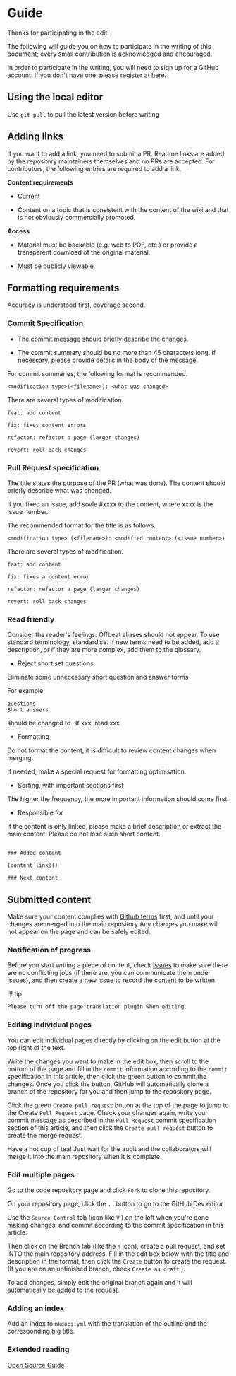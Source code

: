 # Guide

Thanks for participating in the edit!

The following will guide you on how to participate in the writing of this document; every small contribution is acknowledged and encouraged.

In order to participate in the writing, you will need to sign up for a GitHub account. If you don't have one, please register at [here](https://github.com/signup).

## Using the local editor

Use `git pull` to pull the latest version before writing

## Adding links

If you want to add a link, you need to submit a PR. Readme links are added by the repository maintainers themselves and no PRs are accepted.
For contributors, the following entries are required to add a link.

**Content requirements**

* Current

* Content on a topic that is consistent with the content of the wiki and that is not obviously commercially promoted.

**Access**

* Material must be backable (e.g. web to PDF, etc.) or provide a transparent download of the original material.

* Must be publicly viewable.

## Formatting requirements

Accuracy is understood first, coverage second.

### Commit Specification

* The commit message should briefly describe the changes.

* The commit summary should be no more than 45 characters long. If necessary, please provide details in the body of the message.

For commit summaries, the following format is recommended.

```
<modification type>(<filename>): <what was changed>
```

There are several types of modification.

    feat: add content

    fix: fixes content errors

    refactor: refactor a page (larger changes)

    revert: roll back changes

### Pull Request specification

The title states the purpose of the PR (what was done). The content should briefly describe what was changed.

If you fixed an issue, add sovle #xxxx to the content, where xxxx is the issue number.

The recommended format for the title is as follows.

```
<modification type> (<filename>): <modified content> (<issue number>)
```

There are several types of modification.

    feat: add content

    fix: fixes a content error

    refactor: refactor a page (larger changes)

    revert: roll back changes

### Read friendly

Consider the reader's feelings. Offbeat aliases should not appear. To use standard terminology, standardise. If new terms need to be added, add a description, or if they are more complex, add them to the glossary.

* Reject short set questions

Eliminate some unnecessary short question and answer forms

For example

```
questions
Short answers
```

should be changed to ` `If xxx, read xxx` `

* Formatting

Do not format the content, it is difficult to review content changes when merging.

If needed, make a special request for formatting optimisation.

* Sorting, with important sections first

The higher the frequency, the more important information should come first.

* Responsible for

If the content is only linked, please make a brief description or extract the main content. Please do not lose such short content.

```

### Added content

[content link]()

### Next content

```

## Submitted content

Make sure your content complies with [Github terms](https://docs.github.com/en/site-policy/acceptable-use-policies/github-acceptable-use-policies) first, and until your changes are merged into the main repository Any changes you make will not appear on the page and can be safely edited.

### Notification of progress

Before you start writing a piece of content, check [Issues](https://github.com/sudoskys/StableDiffusionBook/issues) to make sure there are no conflicting jobs (if there are, you can communicate them under Issues), and then create a new issue to record the content to be written.

!!! tip

    Please turn off the page translation plugin when editing.

### Editing individual pages

You can edit individual pages directly by clicking on the edit button at the top right of the text.

Write the changes you want to make in the edit box, then scroll to the bottom of the page and fill in the `commit` information according to the `commit` specification in this article, then click the green button to commit the changes. Once you click the button, GitHub will automatically clone a branch of the repository for you and then jump to the repository page.

Click the green `Create pull request` button at the top of the page to jump to the Create `Pull Request` page. Check your changes again, write your commit message as described in the `Pull Request` commit specification section of this article, and then click the `Create pull request` button to create the merge request.

Have a hot cup of tea! Just wait for the audit and the collaborators will merge it into the main repository when it is complete.

### Edit multiple pages

Go to the code repository page and click `Fork` to clone this repository.

On your repository page, click the `. ` button to go to the GitHub Dev editor

Use the `Source Control` tab (icon like `V` ) on the left when you're done making changes, and commit according to the commit specification in this article.

Then click on the Branch tab (like the `n` icon), create a pull request, and set INTO the main repository address. Fill in the edit box below with the title and description in the format, then click the `Create` button to create the request. (If you are on an unfinished branch, check `Create as draft` ).

To add changes, simply edit the original branch again and it will automatically be added to the request.

### Adding an index

Add an index to `mkdocs.yml` with the translation of the outline and the corresponding big title.

### Extended reading

[Open Source Guide](https://opensource.guide/zh-hans/)

